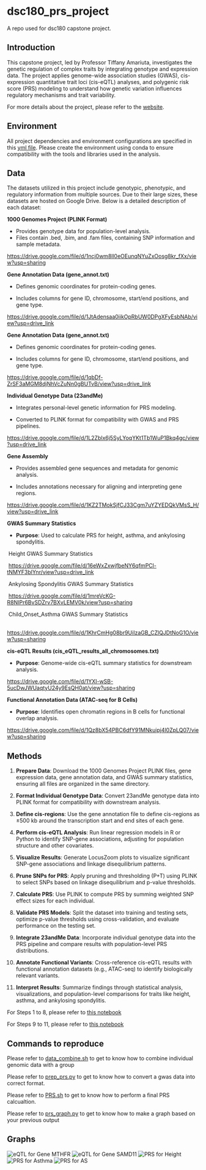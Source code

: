 # dsc180_prs_project
A repo used for dsc180 capstone project.

## Introduction
This capstone project, led by Professor Tiffany Amariuta, investigates the genetic regulation of complex traits by integrating genotype and expression data. The project applies genome-wide association studies (GWAS), cis-expression quantitative trait loci (cis-eQTL) analyses, and polygenic risk score (PRS) modeling to understand how genetic variation influences regulatory mechanisms and trait variability.

For more details about the project, please refer to the [website](https://tiffanyamariuta.github.io/capstone-genetic-risk-prediction/).



## Environment
All project dependencies and environment configurations are specified in this [yml file](https://github.com/Elijahzyp/dsc180_prs_project/blob/main/environment.yml). Please create the environment using conda to ensure compatibility with the tools and libraries used in the analysis.

## Data
The datasets utilized in this project include genotypic, phenotypic, and regulatory information from multiple sources. Due to their large sizes, these datasets are hosted on Google Drive. Below is a detailed description of each dataset:

**1000 Genomes Project (PLINK Format)**

- Provides genotype data for population-level analysis.
- Files contain .bed, .bim, and .fam files, containing SNP information and sample metadata.

https://drive.google.com/file/d/1ncj0wm8ll0eOEunqNYuZxOosg8kr_fXx/view?usp=sharing

**Gene Annotation Data (gene_annot.txt)**

-  Defines genomic coordinates for protein-coding genes.

- Includes columns for gene ID, chromosome, start/end positions, and gene type.

https://drive.google.com/file/d/1JtAdensaa0iikOpRbUW0DPgXFyEsbNAb/view?usp=drive_link

**Gene Annotation Data (gene_annot.txt)**

- Defines genomic coordinates for protein-coding genes.

- Includes columns for gene ID, chromosome, start/end positions, and gene type.

https://drive.google.com/file/d/1qbDf-ZrSF3aMGM8djNhVcZuNn0gBUTvB/view?usp=drive_link

**Individual Genotype Data (23andMe)**

- Integrates personal-level genetic information for PRS modeling.

- Converted to PLINK format for compatibility with GWAS and PRS pipelines.

https://drive.google.com/file/d/1L2Zblx6j5SyLYoqYKt1Tb1WuP1Bkq4gc/view?usp=drive_link

**Gene Assembly**

- Provides assembled gene sequences and metadata for genomic analysis.

- Includes annotations necessary for aligning and interpreting gene regions.

https://drive.google.com/file/d/1KZ2TMokSjfCJ33Cgm7uYZYEDQkVMsS_H/view?usp=drive_link

**GWAS Summary Statistics**

- **Purpose**: Used to calculate PRS for height, asthma, and ankylosing spondylitis.

​	Height GWAS Summary Statistics

​	https://drive.google.com/file/d/16eWxZxwjfbeNY6qfmPCl-tNMYF3blYnr/view?usp=drive_link

​	Ankylosing Spondylitis GWAS Summary Statistics

​	https://drive.google.com/file/d/1mreVcKG-R8NIPr6BvSDZrv7BXvLEMV0k/view?usp=sharing

​	Child_Onset_Asthma GWAS Summary Statistics

​	https://drive.google.com/file/d/1KhrCmHg08br9UiIzaGB_CZlQJDtNoG1O/view?usp=sharing

**cis-eQTL Results (cis_eQTL_results_all_chromosomes.txt)**

- **Purpose**: Genome-wide cis-eQTL summary statistics for downstream analysis.

https://drive.google.com/file/d/1YXI-wSB-5ucDwJWUaqtyU24y9EsQH0at/view?usp=sharing

**Functional Annotation Data (ATAC-seq for B Cells)**

- **Purpose**: Identifies open chromatin regions in B cells for functional overlap analysis.

https://drive.google.com/file/d/1Qz8bX54PBC6dfY91MNkuipj4l0ZpLQ07/view?usp=sharing



## **Methods**

1. **Prepare Data**: Download the 1000 Genomes Project PLINK files, gene expression data, gene annotation data, and GWAS summary statistics, ensuring all files are organized in the same directory.

2. **Format Individual Genotype Data**: Convert 23andMe genotype data into PLINK format for compatibility with downstream analysis.

3. **Define cis-regions**: Use the gene annotation file to define cis-regions as ±500 kb around the transcription start and end sites of each gene.

4. **Perform cis-eQTL Analysis**: Run linear regression models in R or Python to identify SNP-gene associations, adjusting for population structure and other covariates.

5. **Visualize Results**: Generate LocusZoom plots to visualize significant SNP-gene associations and linkage disequilibrium patterns.

6. **Prune SNPs for PRS**: Apply pruning and thresholding (P+T) using PLINK to select SNPs based on linkage disequilibrium and p-value thresholds.

7. **Calculate PRS**: Use PLINK to compute PRS by summing weighted SNP effect sizes for each individual.

8. **Validate PRS Models**: Split the dataset into training and testing sets, optimize p-value thresholds using cross-validation, and evaluate performance on the testing set.

9. **Integrate 23andMe Data**: Incorporate individual genotype data into the PRS pipeline and compare results with population-level PRS distributions.
10. **Annotate Functional Variants**: Cross-reference cis-eQTL results with functional annotation datasets (e.g., ATAC-seq) to identify biologically relevant variants.

11. **Interpret Results**: Summarize findings through statistical analysis, visualizations, and population-level comparisons for traits like height, asthma, and ankylosing spondylitis.


For Steps 1 to 8, please refer to [this notebook](PRS_Single_Gene_Pipeline/prs_final.ipynb)

For Steps 9 to 11, please refer to [this notebook](PRS_Distribution_Graph/Graph.ipynb)


## Commands to reproduce

Please refer to [data_combine.sh](data_combine_script/data_combine.sh) to get to know how to combine individual genomic data with a group

Please refer to [prep_prs.py](PRS_Distribution_Graph/prep_prs.py) to get to know how to convert a gwas data into correct format.

Please refer to [PRS.sh](data_combine_script/PRS.sh) to get to know how to perform a final PRS calcualtion.

Please refer to [prs_graph.py](PRS_Distribution_Graph/prs_graph.py) to get to know how to make a graph based on your previous output

## Graphs


![eQTL for Gene MTHFR](graph/MTHFR.png)
![eQTL for Gene SAMD11](graph/SAMD11.png)
![PRS for Height](graph/height.png)
![PRS for Asthma](graph/Asthma.png)
![PRS for AS](graph/AS.png)



